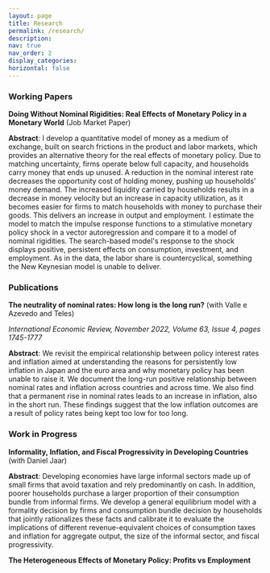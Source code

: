 ```yaml
---
layout: page
title: Research
permalink: /research/
description: 
nav: true
nav_order: 2
display_categories: 
horizontal: false
---
```


<h3> Working Papers </h3>

<b>Doing Without Nominal Rigidities: Real Effects of Monetary Policy in a Monetary World</b> (Job Market Paper)

<b>Abstract</b>: I develop a quantitative model of money as a medium of exchange, built on search frictions in the product and labor markets, which provides an alternative theory for the real effects of monetary policy. Due to matching uncertainty, firms operate below full capacity, and households carry money that ends up unused. A reduction in the nominal interest rate decreases the opportunity cost of holding money, pushing up households’ money demand. The increased liquidity carried by households results in a decrease in money velocity but an increase in capacity utilization, as it becomes easier for firms to match households with money to purchase their goods. This delivers an increase in output and employment. I estimate the model to match the impulse response functions to a stimulative monetary policy shock in a vector autoregression and compare it to a model of nominal rigidities. The search-based model's response to the shock displays positive, persistent effects on consumption, investment, and employment. As in the data, the labor share is countercyclical, something the New Keynesian model is unable to deliver.


<h3> Publications </h3>

<b>The neutrality of nominal rates: How long is the long run?</b> (with Valle e Azevedo and Teles)

<i>International Economic Review, November 2022, Volume 63, Issue 4, pages 1745-1777</i>

<b>Abstract</b>: We revisit the empirical relationship between policy interest rates and inflation aimed at understanding the reasons for persistently low inflation in Japan and the euro area and why monetary policy has been unable to raise it. We document the long-run positive relationship between nominal rates and inflation across countries and across time. We also find that a permanent rise in nominal rates leads to an increase in inflation, also in the short run. These findings suggest that the low inflation outcomes are a result of policy rates being kept too low for too long.

<h3> Work in Progress </h3>

<b>Informality, Inflation, and Fiscal Progressivity in Developing Countries</b> (with Daniel Jaar)

<b>Abstract</b>: Developing economies have large informal sectors made up of small firms that avoid taxation
and rely predominantly on cash. In addition, poorer households purchase a larger proportion of their consumption bundle from informal firms. We develop a general equilibrium model with
a formality decision by firms and consumption bundle decision by households that jointly
rationalizes these facts and calibrate it to evaluate the implications of different revenue-equivalent choices of consumption taxes and inflation for aggregate output, the size of the informal sector, and fiscal progressivity.

<b>The Heterogeneous Effects of Monetary Policy: Profits vs Employment</b>


